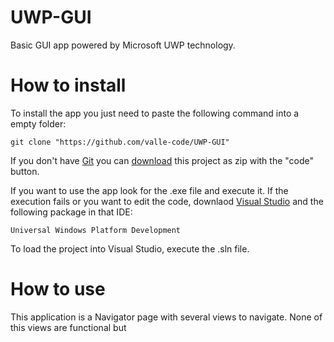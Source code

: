 # UWP-GUI
Basic GUI app powered by Microsoft UWP technology.
# How to install 
To install the app you just need to paste the following command into a empty folder:
```
git clone "https://github.com/valle-code/UWP-GUI"
```
If you don't have <a href = "https://git-scm.com/">Git</a> you can <a href = "https://github.com/valle-code/UWP-GUI">download</a> this project as zip with the "code" button.

If you want to use the app look for the .exe file and execute it. If the execution fails or you want to edit the code, downlaod <a href="https://visualstudio.microsoft.com/es/">Visual Studio</a> and the following package in that IDE:
```
Universal Windows Platform Development
```
To load the project into Visual Studio, execute the .sln file.

# How to use 
This application is a Navigator page with several views to navigate. None of this views are functional but 

